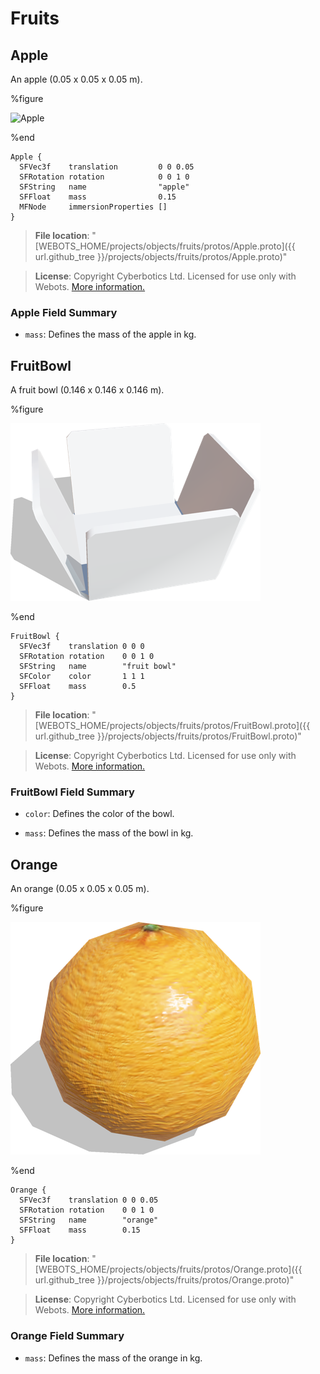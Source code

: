 # Fruits

## Apple

An apple (0.05 x 0.05 x 0.05 m).

%figure

![Apple](images/objects/fruits/Apple/model.thumbnail.png)

%end

```
Apple {
  SFVec3f    translation         0 0 0.05
  SFRotation rotation            0 0 1 0
  SFString   name                "apple"
  SFFloat    mass                0.15
  MFNode     immersionProperties []
}
```

> **File location**: "[WEBOTS\_HOME/projects/objects/fruits/protos/Apple.proto]({{ url.github_tree }}/projects/objects/fruits/protos/Apple.proto)"

> **License**: Copyright Cyberbotics Ltd. Licensed for use only with Webots.
[More information.](https://cyberbotics.com/webots_assets_license)

### Apple Field Summary

- `mass`: Defines the mass of the apple in kg.

## FruitBowl

A fruit bowl (0.146 x 0.146 x 0.146 m).

%figure

![FruitBowl](images/objects/fruits/FruitBowl/model.thumbnail.png)

%end

```
FruitBowl {
  SFVec3f    translation 0 0 0
  SFRotation rotation    0 0 1 0
  SFString   name        "fruit bowl"
  SFColor    color       1 1 1
  SFFloat    mass        0.5
}
```

> **File location**: "[WEBOTS\_HOME/projects/objects/fruits/protos/FruitBowl.proto]({{ url.github_tree }}/projects/objects/fruits/protos/FruitBowl.proto)"

> **License**: Copyright Cyberbotics Ltd. Licensed for use only with Webots.
[More information.](https://cyberbotics.com/webots_assets_license)

### FruitBowl Field Summary

- `color`: Defines the color of the bowl.

- `mass`: Defines the mass of the bowl in kg.

## Orange

An orange (0.05 x 0.05 x 0.05 m).

%figure

![Orange](images/objects/fruits/Orange/model.thumbnail.png)

%end

```
Orange {
  SFVec3f    translation 0 0 0.05
  SFRotation rotation    0 0 1 0
  SFString   name        "orange"
  SFFloat    mass        0.15
}
```

> **File location**: "[WEBOTS\_HOME/projects/objects/fruits/protos/Orange.proto]({{ url.github_tree }}/projects/objects/fruits/protos/Orange.proto)"

> **License**: Copyright Cyberbotics Ltd. Licensed for use only with Webots.
[More information.](https://cyberbotics.com/webots_assets_license)

### Orange Field Summary

- `mass`: Defines the mass of the orange in kg.

